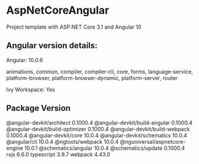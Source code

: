 # AspNetCoreAngular

Project template with ASP.NET Core 3.1 and Angular 10


Angular version details:
-----------------------------------------------------------
Angular: 10.0.6

animations, common, compiler, compiler-cli, core, forms,
language-service, platform-browser, platform-browser-dynamic,
platform-server, router

Ivy Workspace: Yes

Package                           Version
-----------------------------------------------------------
@angular-devkit/architect         0.1000.4
@angular-devkit/build-angular     0.1000.4
@angular-devkit/build-optimizer   0.1000.4
@angular-devkit/build-webpack     0.1000.4
@angular-devkit/core              10.0.4
@angular-devkit/schematics        10.0.4
@angular/cli                      10.0.4
@ngtools/webpack                  10.0.4
@nguniversal/aspnetcore-engine    10.0.1
@schematics/angular               10.0.4
@schematics/update                0.1000.4
rxjs                              6.6.0
typescript                        3.9.7
webpack                           4.43.0
